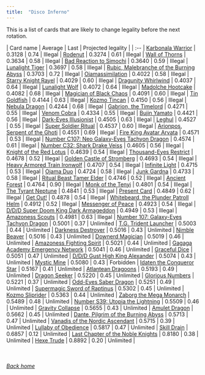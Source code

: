 ```yaml
---
title:  "Disco Inferno"
---
```


This is a list of cards that are likely to change legality before the next rotation.

| Card name | Average | Last | Projected legality |
| :-- |
[Karbonala Warrior](https://db.ygoprodeck.com/card/?search=Karbonala%20Warrior) | 0.3128 | 0.74 | Illegal |
[Rodenut](https://db.ygoprodeck.com/card/?search=Rodenut) | 0.3274 | 0.61 | Illegal |
[Wall of Thorns](https://db.ygoprodeck.com/card/?search=Wall%20of%20Thorns) | 0.3634 | 0.58 | Illegal |
[Bad Reaction to Simochi](https://db.ygoprodeck.com/card/?search=Bad%20Reaction%20to%20Simochi) | 0.3640 | 0.59 | Illegal |
[Lunalight Tiger](https://db.ygoprodeck.com/card/?search=Lunalight%20Tiger) | 0.3697 | 0.58 | Illegal |
[Rubic, Malebranche of the Burning Abyss](https://db.ygoprodeck.com/card/?search=Rubic,%20Malebranche%20of%20the%20Burning%20Abyss) | 0.3703 | 0.72 | Illegal |
[Ojamassimilation](https://db.ygoprodeck.com/card/?search=Ojamassimilation) | 0.4022 | 0.58 | Illegal |
[Starry Knight Rayel](https://db.ygoprodeck.com/card/?search=Starry%20Knight%20Rayel) | 0.4029 | 0.60 | Illegal |
[Dragunity Whirlwind](https://db.ygoprodeck.com/card/?search=Dragunity%20Whirlwind) | 0.4037 | 0.64 | Illegal |
[Lunalight Wolf](https://db.ygoprodeck.com/card/?search=Lunalight%20Wolf) | 0.4072 | 0.64 | Illegal |
[Madolche Hootcake](https://db.ygoprodeck.com/card/?search=Madolche%20Hootcake) | 0.4082 | 0.68 | Illegal |
[Magician of Black Chaos](https://db.ygoprodeck.com/card/?search=Magician%20of%20Black%20Chaos) | 0.4091 | 0.60 | Illegal |
[Tin Goldfish](https://db.ygoprodeck.com/card/?search=Tin%20Goldfish) | 0.4144 | 0.63 | Illegal |
[Kozmo Tincan](https://db.ygoprodeck.com/card/?search=Kozmo%20Tincan) | 0.4150 | 0.56 | Illegal |
[Nebula Dragon](https://db.ygoprodeck.com/card/?search=Nebula%20Dragon) | 0.4244 | 0.68 | Illegal |
[Gabrion, the Timelord](https://db.ygoprodeck.com/card/?search=Gabrion,%20the%20Timelord) | 0.4271 | 0.55 | Illegal |
[Venom Cobra](https://db.ygoprodeck.com/card/?search=Venom%20Cobra) | 0.4334 | 0.55 | Illegal |
[Bujin Yamato](https://db.ygoprodeck.com/card/?search=Bujin%20Yamato) | 0.4421 | 0.56 | Illegal |
[Dark-Eyes Illusionist](https://db.ygoprodeck.com/card/?search=Dark-Eyes%20Illusionist) | 0.4505 | 0.63 | Illegal |
[Leghul](https://db.ygoprodeck.com/card/?search=Leghul) | 0.4527 | 0.55 | Illegal |
[Super Soldier Ritual](https://db.ygoprodeck.com/card/?search=Super%20Soldier%20Ritual) | 0.4537 | 0.60 | Illegal |
[Arionpos, Serpent of the Ghoti](https://db.ygoprodeck.com/card/?search=Arionpos,%20Serpent%20of%20the%20Ghoti) | 0.4551 | 0.69 | Illegal |
[Fire King Avatar Arvata](https://db.ygoprodeck.com/card/?search=Fire%20King%20Avatar%20Arvata) | 0.4571 | 0.53 | Illegal |
[Number C107: Neo Galaxy-Eyes Tachyon Dragon](https://db.ygoprodeck.com/card/?search=Number%20C107:%20Neo%20Galaxy-Eyes%20Tachyon%20Dragon) | 0.4574 | 0.61 | Illegal |
[Number C32: Shark Drake Veiss](https://db.ygoprodeck.com/card/?search=Number%20C32:%20Shark%20Drake%20Veiss) | 0.4605 | 0.56 | Illegal |
[Knight of the Red Lotus](https://db.ygoprodeck.com/card/?search=Knight%20of%20the%20Red%20Lotus) | 0.4639 | 0.54 | Illegal |
[Thousand-Eyes Restrict](https://db.ygoprodeck.com/card/?search=Thousand-Eyes%20Restrict) | 0.4678 | 0.52 | Illegal |
[Golden Castle of Stromberg](https://db.ygoprodeck.com/card/?search=Golden%20Castle%20of%20Stromberg) | 0.4693 | 0.54 | Illegal |
[Heavy Armored Train Ironwolf](https://db.ygoprodeck.com/card/?search=Heavy%20Armored%20Train%20Ironwolf) | 0.4707 | 0.54 | Illegal |
[Infinite Light](https://db.ygoprodeck.com/card/?search=Infinite%20Light) | 0.4715 | 0.53 | Illegal |
[Ojama Duo](https://db.ygoprodeck.com/card/?search=Ojama%20Duo) | 0.4724 | 0.58 | Illegal |
[Junk Gardna](https://db.ygoprodeck.com/card/?search=Junk%20Gardna) | 0.4733 | 0.58 | Illegal |
[Ritual Beast Tamer Elder](https://db.ygoprodeck.com/card/?search=Ritual%20Beast%20Tamer%20Elder) | 0.4746 | 0.52 | Illegal |
[Ancient Forest](https://db.ygoprodeck.com/card/?search=Ancient%20Forest) | 0.4764 | 0.90 | Illegal |
[Monk of the Tenyi](https://db.ygoprodeck.com/card/?search=Monk%20of%20the%20Tenyi) | 0.4801 | 0.54 | Illegal |
[The Tyrant Neptune](https://db.ygoprodeck.com/card/?search=The%20Tyrant%20Neptune) | 0.4841 | 0.53 | Illegal |
[Present Card](https://db.ygoprodeck.com/card/?search=Present%20Card) | 0.4849 | 0.62 | Illegal |
[Get Out!](https://db.ygoprodeck.com/card/?search=Get%20Out!) | 0.4878 | 0.54 | Illegal |
[Whitebeard, the Plunder Patroll Helm](https://db.ygoprodeck.com/card/?search=Whitebeard,%20the%20Plunder%20Patroll%20Helm) | 0.4912 | 0.52 | Illegal |
[Messenger of Peace](https://db.ygoprodeck.com/card/?search=Messenger%20of%20Peace) | 0.4923 | 0.54 | Illegal |
[D/D/D Super Doom King Dark Armageddon](https://db.ygoprodeck.com/card/?search=D/D/D%20Super%20Doom%20King%20Dark%20Armageddon) | 0.4949 | 0.53 | Illegal |
[Amazoness Scouts](https://db.ygoprodeck.com/card/?search=Amazoness%20Scouts) | 0.4981 | 0.63 | Illegal |
[Number 107: Galaxy-Eyes Tachyon Dragon](https://db.ygoprodeck.com/card/?search=Number%20107:%20Galaxy-Eyes%20Tachyon%20Dragon) | 0.5001 | 0.37 | Unlimited |
[T.G. Trident Launcher](https://db.ygoprodeck.com/card/?search=T.G.%20Trident%20Launcher) | 0.5003 | 0.44 | Unlimited |
[Darkness Destroyer](https://db.ygoprodeck.com/card/?search=Darkness%20Destroyer) | 0.5016 | 0.43 | Unlimited |
[Nimble Beaver](https://db.ygoprodeck.com/card/?search=Nimble%20Beaver) | 0.5016 | 0.43 | Unlimited |
[Downerd Magician](https://db.ygoprodeck.com/card/?search=Downerd%20Magician) | 0.5019 | 0.46 | Unlimited |
[Amazoness Fighting Spirit](https://db.ygoprodeck.com/card/?search=Amazoness%20Fighting%20Spirit) | 0.5021 | 0.44 | Unlimited |
[Gagaga Academy Emergency Network](https://db.ygoprodeck.com/card/?search=Gagaga%20Academy%20Emergency%20Network) | 0.5041 | 0.46 | Unlimited |
[Graceful Dice](https://db.ygoprodeck.com/card/?search=Graceful%20Dice) | 0.5051 | 0.47 | Unlimited |
[D/D/D Gust High King Alexander](https://db.ygoprodeck.com/card/?search=D/D/D%20Gust%20High%20King%20Alexander) | 0.5074 | 0.43 | Unlimited |
[Mystic Mine](https://db.ygoprodeck.com/card/?search=Mystic%20Mine) | 0.5080 | 0.43 | Forbidden |
[Idaten the Conqueror Star](https://db.ygoprodeck.com/card/?search=Idaten%20the%20Conqueror%20Star) | 0.5167 | 0.41 | Unlimited |
[Atlantean Dragoons](https://db.ygoprodeck.com/card/?search=Atlantean%20Dragoons) | 0.5193 | 0.49 | Unlimited |
[Dragon Seeker](https://db.ygoprodeck.com/card/?search=Dragon%20Seeker) | 0.5220 | 0.45 | Unlimited |
[Glorious Numbers](https://db.ygoprodeck.com/card/?search=Glorious%20Numbers) | 0.5221 | 0.37 | Unlimited |
[Odd-Eyes Saber Dragon](https://db.ygoprodeck.com/card/?search=Odd-Eyes%20Saber%20Dragon) | 0.5251 | 0.49 | Unlimited |
[Supermagic Sword of Raptinus](https://db.ygoprodeck.com/card/?search=Supermagic%20Sword%20of%20Raptinus) | 0.5302 | 0.45 | Unlimited |
[Kozmo Sliprider](https://db.ygoprodeck.com/card/?search=Kozmo%20Sliprider) | 0.5363 | 0.44 | Unlimited |
[Zaborg the Mega Monarch](https://db.ygoprodeck.com/card/?search=Zaborg%20the%20Mega%20Monarch) | 0.5489 | 0.48 | Unlimited |
[Number S39: Utopia the Lightning](https://db.ygoprodeck.com/card/?search=Number%20S39:%20Utopia%20the%20Lightning) | 0.5509 | 0.46 | Unlimited |
[Gravity Collapse](https://db.ygoprodeck.com/card/?search=Gravity%20Collapse) | 0.5655 | 0.43 | Unlimited |
[Amulet Dragon](https://db.ygoprodeck.com/card/?search=Amulet%20Dragon) | 0.5662 | 0.45 | Unlimited |
[Dante, Pilgrim of the Burning Abyss](https://db.ygoprodeck.com/card/?search=Dante,%20Pilgrim%20of%20the%20Burning%20Abyss) | 0.5713 | 0.47 | Unlimited |
[Vanadis of the Nordic Ascendant](https://db.ygoprodeck.com/card/?search=Vanadis%20of%20the%20Nordic%20Ascendant) | 0.5715 | 0.39 | Unlimited |
[Lullaby of Obedience](https://db.ygoprodeck.com/card/?search=Lullaby%20of%20Obedience) | 0.5817 | 0.47 | Unlimited |
[Skill Drain](https://db.ygoprodeck.com/card/?search=Skill%20Drain) | 0.6857 | 0.12 | Unlimited |
[Last Chapter of the Noble Knights](https://db.ygoprodeck.com/card/?search=Last%20Chapter%20of%20the%20Noble%20Knights) | 0.8180 | 0.38 | Unlimited |
[Hexe Trude](https://db.ygoprodeck.com/card/?search=Hexe%20Trude) | 0.8892 | 0.20 | Unlimited |

<br>

###### [Back home](index)